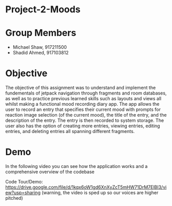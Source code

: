 # Project-2-Moods

# Group Members

* Michael Shaw, 917211500
* Shadid Ahmed, 917103812

# Objective

The objective of this assignment was to understand and implement the fundementals of jetpack navigation through fragments and room databases, as well as to practice previous learned skills such as layouts and views all whilst making a functional mood recording diary app. The app allows the user to record an entry that specifies their current mood with prompts for reaction image selection (of the current mood), the title of the entry, and the description of the entry. The entry is then recorded to system storage. The user also has the option of creating more entries, viewing entries, editing entries, and deleting entries all spanning different fragments.

# Demo

In the following video you can see how the application works and a comprehensive overview of the codebase

Code Tour/Demo: https://drive.google.com/file/d/1kqx6oW1gd6XnXyZcT5mHW71DrM7ElBI3/view?usp=sharing (warning, the video is sped up so our voices are higher pitched)
